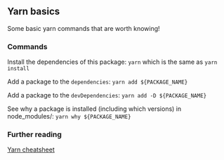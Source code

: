 ## Yarn basics 

Some basic yarn commands that are worth knowing! 

### Commands

Install the dependencies of this package: 
`yarn` which is the same as `yarn install`

Add a package to the `dependencies`:
`yarn add ${PACKAGE_NAME}`

Add a package to the `devDependencies`:
`yarn add -D ${PACKAGE_NAME}`

See why a package is installed (including which versions) in node_modules/:
`yarn why ${PACKAGE_NAME}`

### Further reading 

[Yarn cheatsheet](https://karloespiritu.github.io/cheatsheets/yarn/)
